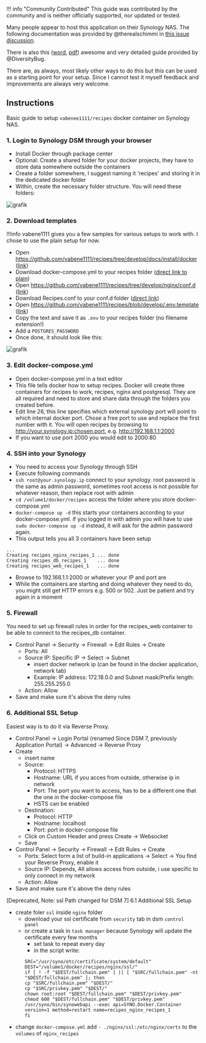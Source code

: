 !!! info "Community Contributed"
    This guide was contributed by the community and is neither officially supported, nor updated or tested.

Many people appear to host this application on their Synology NAS. The following documentation was provided by 
@therealschimmi in [this issue discussion](https://github.com/vabene1111/recipes/issues/98#issuecomment-643062907).

There is also this 
([word](https://github.com/vabene1111/recipes/files/6708738/Tandoor.on.a.Synology.Disk.Station.docx), 
[pdf](https://github.com/vabene1111/recipes/files/6901601/Tandoor.on.a.Synology.Disk.Station.pdf)) awesome and 
very detailed guide provided by @DiversityBug.

There are, as always, most likely other ways to do this but this can be used as a starting point for your 
setup. Since I cannot test it myself feedback and improvements are always very welcome.

## **Instructions**

Basic guide to setup `vabenee1111/recipes` docker container on Synology NAS.

### 1. Login to Synology DSM through your browser
- Install Docker through package center
- Optional: Create a shared folder for your docker projects, they have to store data somewhere outside the containers
- Create a folder somewhere, I suggest naming it 'recipes' and storing it in the dedicated docker folder
- Within, create the necessary folder structure. You will need these folders:

![grafik](https://user-images.githubusercontent.com/66269214/84472395-63042580-ac87-11ea-8779-37555210e47a.png)

### 2. Download templates
!!!info
	vabene1111 gives you a few samples for various setups to work with. I chose to use the plain setup for now.

* Open https://github.com/vabene1111/recipes/tree/develop/docs/install/docker ([link](https://github.com/vabene1111/recipes/tree/develop/docs/install/docker))
* Download docker-compose.yml to your recipes folder ([direct link to plain](https://github.com/TandoorRecipes/recipes/raw/develop/docs/install/docker/plain/docker-compose.yml))
* Open https://github.com/vabene1111/recipes/tree/develop/nginx/conf.d ([link](https://github.com/vabene1111/recipes/tree/develop/nginx/conf.d))
* Download Recipes.conf to your conf.d folder ([direct link](https://raw.githubusercontent.com/TandoorRecipes/recipes/develop/nginx/conf.d/Recipes.conf))
* Open https://github.com/vabene1111/recipes/blob/develop/.env.template ([link](https://github.com/vabene1111/recipes/blob/develop/.env.template))
* Copy the text and save it as ```.env``` to your recipes folder (no filename extension!)
* Add a ```POSTGRES_PASSWORD```
* Once done, it should look like this:

![grafik](https://user-images.githubusercontent.com/66269214/84471828-75319400-ac86-11ea-97e1-42bcb166720e.png)

### 3. Edit docker-compose.yml
* Open docker-compose.yml in a text editor
* This file tells docker how to setup recipes. Docker will create three containers for recipes to work, recipes, nginx and postgresql. They are all required and need to store and share data through the folders you created before.
* Edit line 26, this line specifies which external synology port will point to which internal docker port. Chose a free port to use and replace the first number with it. You will open recipes by browsing to http://your.synology.ip:chosen.port, e.g. http://192.168.1.1:2000
* If you want to use port 2000 you would edit to 2000:80
	
### 4. SSH into your Synology
- You need to access your Synology through SSH 
- Execute following commands
- `ssh root@your.synology.ip`	connect to your synology. root password is the same as admin password, sometimes root access is not possible for whatever reason, then replace root with admin
- `cd /volume1/docker/recipes` 	access the folder where you store docker-compose.yml
- `docker-compose up -d`		this starts your containers according to your docker-compose.yml. if you logged in with admin you will have to use  `sudo docker-compose up -d` instead, it will ask for the admin password again. 
- This output tells you all 3 containers have been setup
```
...
Creating recipes_nginx_recipes_1 ... done
Creating recipes_db_recipes_1    ... done
Creating recipes_web_recipes_1   ... done
```
* Browse to 192.168.1.1:2000 or whatever your IP and port are
* While the containers are starting and doing whatever they need to do, you might still get HTTP errors e.g. 500 or 502. Just be patient and try again in a moment

### 5. Firewall
You need to set up firewall rules in order for the recipes_web container to be able to connect to the recipes_db container.

- Control Panel -> Security -> Firewall -> Edit Rules -> Create
	-  Ports: All
	-  Source IP: Specific IP -> Select -> Subnet
		- insert docker network ip (can be found in the docker application, network tab)
		- Example: IP address: 172.18.0.0 and Subnet mask/Prefix length: 255.255.255.0
	-  Action: Allow
- Save and make sure it's above the deny rules

### 6. Additional SSL Setup
Easiest way is to do it via Reverse Proxy.

- Control Panel -> Login Portal (renamed Since DSM 7, previously Application Portal) -> Advanced -> Reverse Proxy
- Create
	- insert name
	- Source:
		- Protocol: HTTPS
		- Hostname: URL if you acces from outside, otherwise ip in network
		- Port: The port you want to access, has to be a different one that the one in the docker-compose file
		- HSTS can be enabled
	- Destination:
		- Protocol: HTTP
		- Hostname: localhost
		- Port: port in docker-compose file
	- Click on Custom Header and press Create -> Websocket
	- Save
- Control Panel -> Security -> Firewall -> Edit Rules -> Create
	- Ports: Select form a list of build-in applications -> Select -> You find your Reverse Proxy, enable it
	- Source IP: Depends, All allows access from outside, i use specific to only connect in my network
	- Action: Allow
- Save and make sure it's above the deny rules

[Deprecated, Note: ssl Path changed for DSM 7]
6.1 Additional SSL Setup 
- create foler `ssl` inside `nginx` folder
	- download your ssl certificate from `security` tab in dsm `control panel`
	- or create a task in `task manager` because Synology will update the certificate every few months
		- set task to repeat every day
		- in the script write:
		```
		SRC="/usr/syno/etc/certificate/system/default"
		DEST="/volume1/docker/recipes/nginx/ssl/"
		if [ ! -f "$DEST/fullchain.pem" ] || [ "$SRC/fullchain.pem" -nt "$DEST/fullchain.pem" ]; then
 		cp "$SRC/fullchain.pem" "$DEST/"
  		cp "$SRC/privkey.pem" "$DEST/"
  		chown root:root "$DEST/fullchain.pem" "$DEST/privkey.pem"
  		chmod 600 "$DEST/fullchain.pem" "$DEST/privkey.pem"
  		/usr/syno/bin/synowebapi --exec api=SYNO.Docker.Container version=1 method=restart name=recipes_nginx_recipes_1
		fi
		```
- change `docker-compose.yml`
  add `- ./nginx/ssl:/etc/nginx/certs` to the `volumes` of `nginx_recipes`
	
